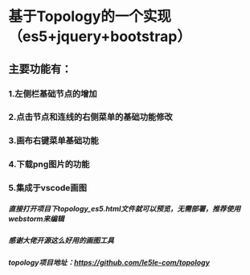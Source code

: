 # 基于Topology的一个实现（es5+jquery+bootstrap）
## 主要功能有：
### 1.左侧栏基础节点的增加
### 2.点击节点和连线的右侧菜单的基础功能修改
### 3.画布右键菜单基础功能
### 4.下载png图片的功能
### 5.集成于vscode画图
##### 直接打开项目下topology_es5.html文件就可以预览，无需部署，推荐使用webstorm来编辑
##### 感谢大佬开源这么好用的画图工具
##### topology项目地址：https://github.com/le5le-com/topology
